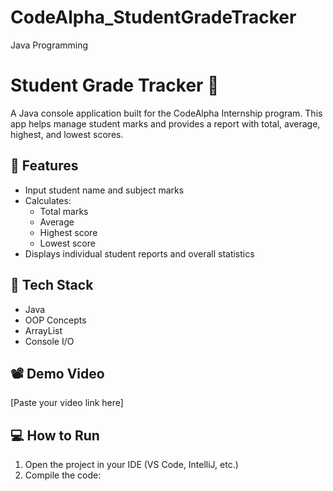 # CodeAlpha_StudentGradeTracker
Java Programming
# Student Grade Tracker 📝

A Java console application built for the CodeAlpha Internship program. This app helps manage student marks and provides a report with total, average, highest, and lowest scores.

## 🔧 Features
- Input student name and subject marks
- Calculates:
  - Total marks
  - Average
  - Highest score
  - Lowest score
- Displays individual student reports and overall statistics

## 🧰 Tech Stack
- Java
- OOP Concepts
- ArrayList
- Console I/O

## 📽 Demo Video
[Paste your video link here]

## 💻 How to Run
1. Open the project in your IDE (VS Code, IntelliJ, etc.)
2. Compile the code:
